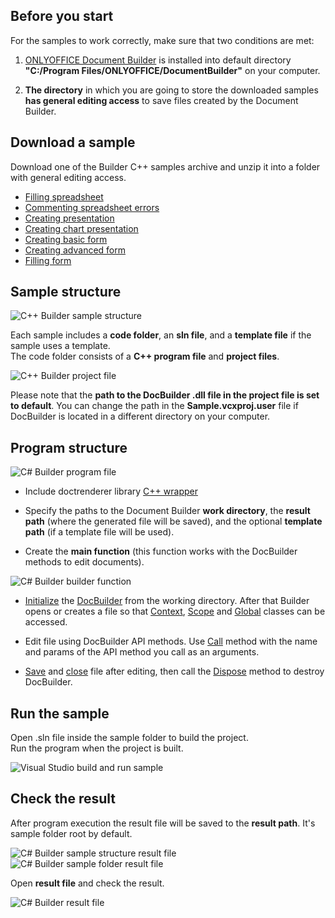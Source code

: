 ## Before you start

For the samples to work correctly, make sure that two conditions are met:

1. [ONLYOFFICE Document Builder](https://www.onlyoffice.com/download-builder.aspx?utm_source=api) is installed into default directory **"C:/Program Files/ONLYOFFICE/DocumentBuilder"** on your computer.

2. **The directory** in which you are going to store the downloaded samples **has general editing access** to save files created by the Document Builder.

## Download a sample

Download one of the Builder C++ samples archive and unzip it into a folder with general editing access.

* [Filling spreadsheet](https://api.teamlab.info:443/app_data/docbuilder/cpp-samples/FillingSpreadsheet.zip)
* [Commenting spreadsheet errors](https://api.teamlab.info:443/app_data/docbuilder/cpp-samples/CommentingErrors.zip)
* [Creating presentation](https://api.teamlab.info:443/app_data/docbuilder/cpp-samples/CreatingPresentation.zip)
* [Creating chart presentation](https://api.teamlab.info:443/app_data/docbuilder/cpp-samples/CreatingChartPresentation.zip)
* [Creating basic form](https://api.teamlab.info:443/app_data/docbuilder/cpp-samples/CreatingBasicForm.zip)
* [Creating advanced form](https://api.teamlab.info:443/app_data/docbuilder/cpp-samples/CreatingAdvancedForm.zip)
* [Filling form](https://api.teamlab.info:443/app_data/docbuilder/cpp-samples/FillingForm.zip)

## Sample structure

![C++ Builder sample structure](/assets/images/docbuilder/cpp/sample_structure.png)

Each sample includes a **code folder**, an **sln file**, and a **template file** if the sample uses a template.\
The code folder consists of a **C++ program file** and **project files**.

![C++ Builder project file](/assets/images/docbuilder/cpp/project_file.png)

Please note that the **path to the DocBuilder .dll file in the project file is set to default**. You can change the path in the **Sample.vcxproj.user** file if DocBuilder is located in a different directory on your computer.

## Program structure

![C# Builder program file](/assets/images/docbuilder/cpp/program_file.png)

* Include doctrenderer library [C++ wrapper](/docbuilder/integrationapi/c)

* Specify the paths to the Document Builder **work directory**, the **result path** (where the generated file will be saved), and the optional **template path** (if a template file will be used).

* Create the **main function** (this function works with the DocBuilder methods to edit documents).

![C# Builder builder function](/assets/images/docbuilder/cpp/builder_function.png)

* [Initialize](/docbuilder/integrationapi/c/cdocbuilder/initialize) the [DocBuilder](/docbuilder/integrationapi/c/cdocbuilder) from the working directory. After that Builder opens or creates a file so that [Context](/docbuilder/integrationapi/c/cdocbuildercontext), [Scope](/docbuilder/integrationapi/c/cdocbuildercontext/createscope) and [Global](/docbuilder/integrationapi/c/cdocbuildercontext/getglobal) classes can be accessed.

* Edit file using DocBuilder API methods. Use [Call](/docbuilder/integrationapi/c/cdocbuildervalue/call) method with the name and params of the API method you call as an arguments.

* [Save](/docbuilder/integrationapi/c/cdocbuilder/savefile) and [close](/docbuilder/integrationapi/c/cdocbuilder/closefile) file after editing, then call the [Dispose](/docbuilder/integrationapi/c/cdocbuilder/dispose) method to destroy DocBuilder.

## Run the sample

Open .sln file inside the sample folder to build the project.\
Run the program when the project is built.

![Visual Studio build and run sample](/assets/images/docbuilder/cpp/build_and_run.png)

## Check the result

After program execution the result file will be saved to the **result path**. It's sample folder root by default.

![C# Builder sample structure result file](/assets/images/docbuilder/cpp/sample_structure_after.png) ![C# Builder sample folder result file](/assets/images/docbuilder/cpp/folder_root_after.png)

Open **result file** and check the result.

![C# Builder result file](/assets/images/docbuilder/csharp/result_file.png)

